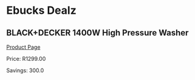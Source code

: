 
# Ebucks Dealz
## BLACK+DECKER 1400W High Pressure Washer
[Product Page](https://www.ebucks.com/web/shop/productSelected.do?prodId=1110432042&catId=363410833)

Price: R1299.00

Savings: 300.0


	